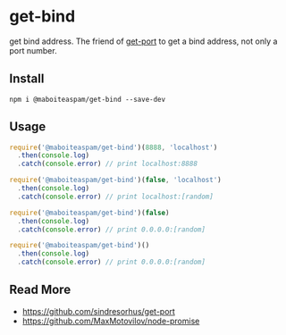 # get-bind

get bind address. The friend of [get-port](https://github.com/sindresorhus/get-port) to get a bind address, not only a port number.

## Install

    npm i @maboiteaspam/get-bind --save-dev

## Usage

```js
require('@maboiteaspam/get-bind')(8888, 'localhost')
  .then(console.log)
  .catch(console.error) // print localhost:8888

require('@maboiteaspam/get-bind')(false, 'localhost')
  .then(console.log)
  .catch(console.error) // print localhost:[random]

require('@maboiteaspam/get-bind')(false)
  .then(console.log)
  .catch(console.error) // print 0.0.0.0:[random]

require('@maboiteaspam/get-bind')()
  .then(console.log)
  .catch(console.error) // print 0.0.0.0:[random]
```

## Read More

- https://github.com/sindresorhus/get-port
- https://github.com/MaxMotovilov/node-promise

